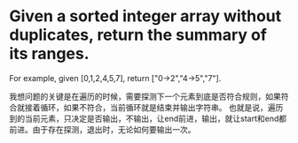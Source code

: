 Given a sorted integer array without duplicates, return the summary of its ranges.
==
For example, given [0,1,2,4,5,7], return ["0->2","4->5","7"].

我想问题的关键是在遍历的时候，需要探测下一个元素到底是否符合规则，如果符合就接着循环，如果不符合，当前循环就是结束并输出字符串。
也就是说，遍历到的当前元素，只决定是否输出，不输出，让end前进，输出，就让start和end都前进。由于存在探测，退出时，无论如何要输出一次。
